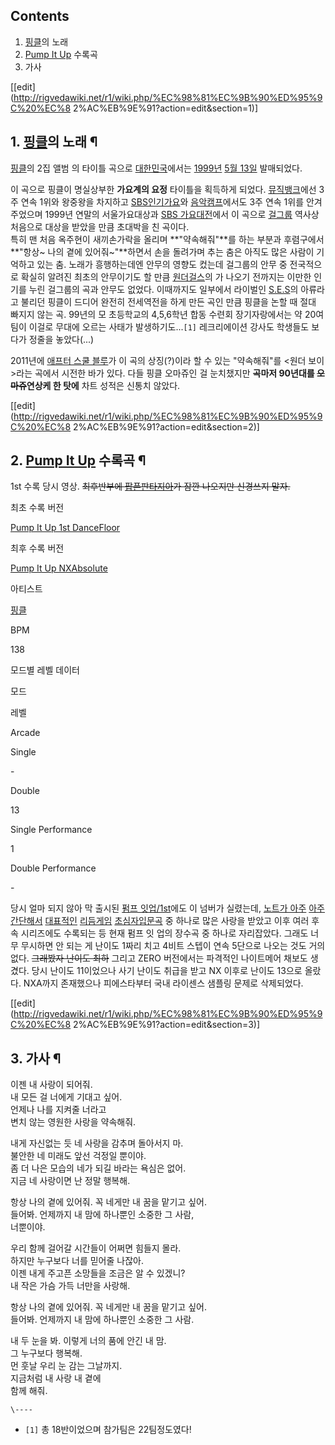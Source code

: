 ## Contents

    

1. [핑클](%ED%95%91%ED%81%B4.md)의 노래 
2. [Pump It Up](%ED%8E%8C%ED%94%84%20%EC%9E%87%20%EC%97%85.md) 수록곡 
3. 가사 

[[edit](http://rigvedawiki.net/r1/wiki.php/%EC%98%81%EC%9B%90%ED%95%9C%20%EC%8
2%AC%EB%9E%91?action=edit&section=1)]

## 1. [핑클](%ED%95%91%ED%81%B4.md)의 노래 ¶

  

[핑클](%ED%95%91%ED%81%B4.md)의 2집 앨범 <White>의 타이틀 곡으로
[대한민국](%EB%8C%80%ED%95%9C%EB%AF%BC%EA%B5%AD.md)에서는
[1999년](1999%EB%85%84.md) [5월 13일](5%EC%9B%94%2013%EC%9D%BC.md) 발매되었다.

  

이 곡으로 핑클이 명실상부한 **가요계의 요정** 타이틀을 획득하게 되었다.
[뮤직뱅크](%EB%AE%A4%EC%A7%81%EB%B1%85%ED%81%AC.md)에선 3주 연속 1위와 왕중왕을 차지하고 [SBS인기가요](SBS%20%EC%9D%B8%EA%B8%B0%EA%B0%80%EC%9A%94.md)와
[음악캠프](%EC%9D%8C%EC%95%85%EC%BA%A0%ED%94%84.md)에서도 3주 연속 1위를 안겨주었으며 1999년
연말의 서울가요대상과 [SBS 가요대전](SBS%20%EA%B0%80%EC%9A%94%EB%8C%80%EC%A0%84.md)에서 이
곡으로 [걸그룹](%EA%B1%B8%EA%B7%B8%EB%A3%B9.md) 역사상 처음으로 대상을 받았을 만큼 초대박을 친 곡이다.  
특히 맨 처음 옥주현이 새끼손가락을 올리며 **"약속해줘"**를 하는 부분과 후렴구에서 **"항상~ 나의 곁에 있어줘~"**하면서 손을
돌려가며 추는 춤은 아직도 많은 사람이 기억하고 있는 춤. 노래가 흥행하는데엔 안무의 영향도 컸는데 걸그룹의 안무 중 전국적으로 확실히
알려진 최초의 안무이기도 할 만큼 [원더걸스](%EC%9B%90%EB%8D%94%EA%B1%B8%EC%8A%A4.md)의 <Tell
me>가 나오기 전까지는 이만한 인기를 누린 걸그룹의 곡과 안무도 없었다. 이때까지도 일부에서 라이벌인
[S.E.S](S.E.S.md)의 아류라고 불리던 핑클이 드디어 완전히 전세역전을 하게 만든 곡인 만큼 핑클을 논할 때 절대 빠지지
않는 곡. 99년의 모 초등학교의 4,5,6학년 합동 수련회 장기자랑에서는 약 20여팀이 이걸로 무대에 오르는 사태가
발생하기도...`[1]` 레크리에이션 강사도 학생들도 보다가 정줄을 놓았다(...)

  

2011년에 [애프터 스쿨 블루](%EC%95%A0%ED%94%84%ED%84%B0%20%EC%8A%A4%EC%BF%A8%20%EB%B8%94%EB%A3%A8.md)가 이 곡의 상징(?)이라 할 수 있는 "약속해줘"를 <원더 보이>라는 곡에서 시전한 바가 있다. 다들 핑클
오마쥬인 걸 눈치챘지만 **곡마저 90년대를 <del>오마쥬</del>연상케 한 탓에** 차트 성적은 신통치 않았다.

  

[[edit](http://rigvedawiki.net/r1/wiki.php/%EC%98%81%EC%9B%90%ED%95%9C%20%EC%8
2%AC%EB%9E%91?action=edit&section=2)]

## 2. [Pump It Up](%ED%8E%8C%ED%94%84%20%EC%9E%87%20%EC%97%85.md) 수록곡 ¶

  

1st 수록 당시 영상. <del>최후반부에 [팝픈판타지아](%ED%8C%9D%ED%94%88%EB%AE%A4%EC%A7%81%2020%20fantasia.md)가 잠깐 나오지만
신경쓰지 말자.</del>

  

최초 수록 버전

[Pump It Up 1st DanceFloor](%ED%8E%8C%ED%94%84%20%EC%9E%87%20%EC%97%85/1st.md)

최후 수록 버전

[Pump It Up NXAbsolute](%ED%8E%8C%ED%94%84%20%EC%9E%87%20%EC%97%85/NX%20ABSOLUTE.md)

아티스트

[핑클](%ED%95%91%ED%81%B4.md)

BPM

138

모드별 레벨 데이터

모드

레벨

Arcade

Single

\-

Double

13

Single Performance

1

Double Performance

\-

  
당시 얼마 되지 않아 막 출시된 [펌프 잇업/1st](%ED%8E%8C%ED%94%84%20%EC%9E%87%20%EC%97%85/1st.md)에도 이 넘버가 실렸는데,
[노트가 아주](Look%20out%20%7EHere%20comes%20my%20love%7E.md) [아주간단해서](u%20gotta%20groove.md) [대표적인](First%20Kiss.md)
[리듬게임](%EB%A6%AC%EB%93%AC%EA%B2%8C%EC%9E%84.md) [초심자입문곡](%EB%A1%9C%EB%B4%87%20%ED%95%98%EB%8B%88.md) 중 하나로 많은 사랑을 받았고 이후 여러 후속
시리즈에도 수록되는 등 현재 펌프 잇 업의 장수곡 중 하나로 자리잡았다. 그래도 너무 무시하면 안 되는 게 난이도 1짜리 치고 4비트 스텝이
연속 5단으로 나오는 것도 거의 없다. <del>그래봤자 난이도 최하</del> 그리고 ZERO 버전에서는 파격적인 나이트메어 채보도
생겼다. 당시 난이도 11이었으나 사기 난이도 취급을 받고 NX 이후로 난이도 13으로 올랐다. NXA까지 존재했으나 피에스타부터 국내
라이센스 샘플링 문제로 삭제되었다.

  

[[edit](http://rigvedawiki.net/r1/wiki.php/%EC%98%81%EC%9B%90%ED%95%9C%20%EC%8
2%AC%EB%9E%91?action=edit&section=3)]

## 3. 가사 ¶

이젠 내 사랑이 되어줘.  
내 모든 걸 너에게 기대고 싶어.  
언제나 나를 지켜줄 너라고  
변치 않는 영원한 사랑을 약속해줘.

  

내게 자신없는 듯 네 사랑을 감추며 돌아서지 마.  
불안한 네 미래도 앞선 걱정일 뿐이야.  
좀 더 나은 모습의 네가 되길 바라는 욕심은 없어.  
지금 네 사랑이면 난 정말 행복해.

  

항상 나의 곁에 있어줘. 꼭 네게만 내 꿈을 맡기고 싶어.  
들어봐. 언제까지 내 맘에 하나뿐인 소중한 그 사람,  
너뿐이야.

  

우리 함께 걸어갈 시간들이 어쩌면 힘들지 몰라.  
하지만 누구보다 너를 믿어줄 나잖아.  
이젠 내게 주고픈 소망들을 조금은 알 수 있겠니?  
내 작은 가슴 가득 너만을 사랑해.

  

항상 나의 곁에 있어줘. 꼭 네게만 내 꿈을 맡기고 싶어.  
들어봐. 언제까지 내 맘에 하나뿐인 소중한 그 사람.

  

내 두 눈을 봐. 이렇게 너의 품에 안긴 내 맘.  
그 누구보다 행복해.  
먼 훗날 우리 눈 감는 그날까지.  
지금처럼 내 사랑 내 곁에  
함께 해줘.

`\----`

  * `[1]` 총 18반이었으며 참가팀은 22팀정도였다!

